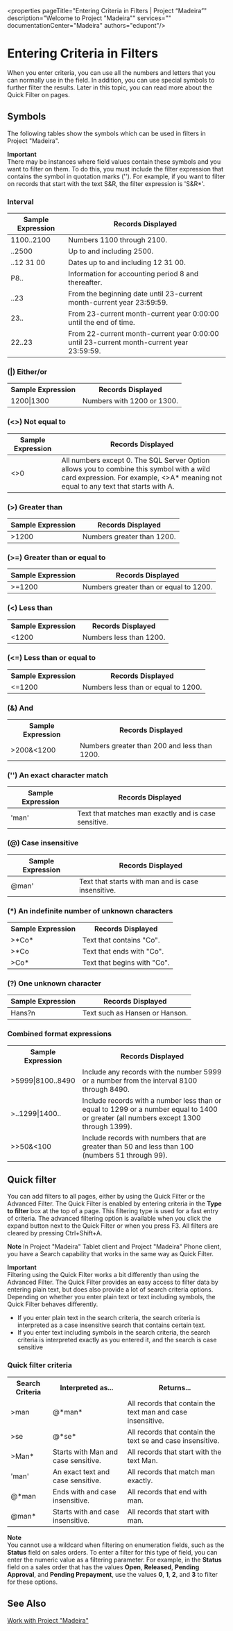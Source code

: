 <properties
	pageTitle="Entering Criteria in Filters | Project “Madeira”"
        description="Welcome to Project "Madeira"" 
        services="" 
        documentationCenter="Madeira"
        authors="edupont"/>
    
# Entering Criteria in Filters
When you enter criteria, you can use all the numbers and letters that you can normally use in the field. In addition, you can use special symbols to further filter the results. Later in this topic, you can read more about the Quick Filter on pages.

## Symbols
The following tables show the symbols which can be used in filters in Project "Madeira".

**Important**  
There may be instances where field values contain these symbols and you want to filter on them. To do this, you must include the filter expression that contains the symbol in quotation marks (''). For example, if you want to filter on records that start with the text S&R, the filter expression is 'S&R*'.  

### Interval
|Sample Expression|Records Displayed|
|-----------------|-----------------|
|1100..2100 |Numbers 1100 through 2100.|
|..2500 |Up to and including 2500.|
|..12 31 00|Dates up to and including 12 31 00.|
|P8..|Information for accounting period 8 and thereafter.|
|..23|From the beginning date until 23-current month-current year 23:59:59.|
|23..|From 23-current month-current year 0:00:00 until the end of time.|
|22..23|From 22-current month-current year 0:00:00 until 23-current month-current year 23:59:59.|

<!-- html syntax because symbols conflict with MarkDown syntax -->
### (|) Either/or 
<TABLE>
  <TR>
    <TH>Sample Expression</TH>
    <TH>Records Displayed</TH>
  </TR>
  <TR>
    <TD>1200|1300</TD>
    <TD>Numbers with 1200 or 1300.</TD>
  </TR>
</TABLE>

### (<>) Not equal to
|Sample Expression|Records Displayed|
|-----------------|-----------------|
|<>0       |All numbers except 0. The SQL Server Option allows you to combine this symbol with a wild card expression. For example, <>A* meaning not equal to any text that starts with A.|

### (>) Greater than
|Sample Expression|Records Displayed|
|-----------------|-----------------|
|>1200|Numbers greater than 1200.|

### (>=) Greater than or equal to
|Sample Expression|Records Displayed|
|-----------------|-----------------|
|>=1200|Numbers greater than or equal to 1200.|

<!-- html syntax because symbols conflict with MarkDown syntax -->
### (<) Less than
<TABLE>
  <TR>
    <TH>Sample Expression</TH>
    <TH>Records Displayed</TH>
  </TR>
  <TR>
    <TD><1200</TD>
    <TD>Numbers less than 1200.</TD>
  </TR>
</TABLE>

### (<=) Less than or equal to
<TABLE>
  <TR>
    <TH>Sample Expression</TH>
    <TH>Records Displayed</TH>
  </TR>
  <TR>
    <TD><=1200</TD>
    <TD>Numbers less than or equal to 1200.</TD>
  </TR>
</TABLE>
 
### (&) And
<TABLE>
  <TR>
    <TH>Sample Expression</TH>
    <TH>Records Displayed</TH>
  </TR>
  <TR>
    <TD>>200&<1200</TD>
    <TD>Numbers greater than 200 and less than 1200.</TD>
  </TR>
</TABLE>

### ('') An exact character match
|Sample Expression|Records Displayed|
|-----------------|-----------------|
|'man'|Text that matches man exactly and is case sensitive.|

### (@) Case insensitive
|Sample Expression|Records Displayed|
|-----------------|-----------------|
|@man'|Text that starts with man and is case insensitive.|

<!-- html syntax because symbols conflict with MarkDown syntax -->
### (*) An indefinite number of unknown characters
<TABLE>
  <TR>
    <TH>Sample Expression</TH>
    <TH>Records Displayed</TH>
  </TR>
  <TR>
    <TD>>*Co*</TD>
    <TD>Text that contains "Co".</TD>
  </TR>
  <TR>
    <TD>>*Co</TD>
    <TD>Text that ends with "Co".</TD>
  </TR>
  <TR>
    <TD>>Co*</TD>
    <TD>Text that begins with "Co".</TD>
  </TR>
</TABLE>

### (?) One unknown character
|Sample Expression|Records Displayed|
|-----------------|-----------------|
|Hans?n|Text such as Hansen or Hanson.|

<!-- html syntax because symbols conflict with MarkDown syntax -->
### Combined format expressions
<TABLE>
  <TR>
    <TH>Sample Expression</TH>
    <TH>Records Displayed</TH>
  </TR>
  <TR>
    <TD>>5999|8100..8490</TD>
    <TD>Include any records with the number 5999 or a number from the interval 8100 through 8490.</TD>
  </TR>
  <TR>
    <TD>>..1299|1400..</TD>
    <TD>Include records with a number less than or equal to 1299 or a number equal to 1400 or greater (all numbers except 1300 through 1399).</TD>
  </TR>
  <TR>
    <TD>>>50&<100</TD>
    <TD>Include records with numbers that are greater than 50 and less than 100 (numbers 51 through 99).</TD>
  </TR>
</TABLE>
 
## Quick filter
You can add filters to all pages, either by using the Quick Filter or the Advanced Filter. The Quick Filter is enabled by entering criteria in the **Type to filter** box at the top of a page. This filtering type is used for a fast entry of criteria. The advanced filtering option is available when you click the expand button next to the Quick Filter or when you press F3. All filters are cleared by pressing Ctrl+Shift+A.

**Note** In Project "Madeira" Tablet client and Project "Madeira" Phone client, you have a Search capability that works in the same way as Quick Filter.

**Important**  
Filtering using the Quick Filter works a bit differently than using the Advanced Filter. The Quick Filter provides an easy access to filter data by entering plain text, but does also provide a lot of search criteria options. Depending on whether you enter plain text or text including symbols, the Quick Filter behaves differently.  
- If you enter plain text in the search criteria, the search criteria is interpreted as a case insensitive search that contains certain text.  
- If you enter text including symbols in the search criteria, the search criteria is interpreted exactly as you entered it, and the search is case sensitive

### Quick filter criteria
<!-- html syntax because symbols conflict with MarkDown syntax -->
<TABLE>
  <TR>
    <TH>Search Criteria</TH>
    <TH>Interpreted as...</TH>
    <TH>Returns...</TH>
  </TR>
  <TR>
    <TD>>man</TD>
    <TD>@*man*</TD>
    <TD>All records that contain the text man and case insensitive.</TD>
  </TR>
  <TR>
    <TD>>se</TD>
    <TD>@*se*</TD>
    <TD>All records that contain the text se and case insensitive.</TD>
  </TR>
  <TR>
    <TD>>Man*</TD>
    <TD>Starts with Man and case sensitive.</TD>
    <TD>All records that start with the text Man.</TD>
  </TR>
  <TR>
    <TD>'man'</TD>
    <TD>An exact text and case sensitive.</TD>
    <TD>All records that match man exactly.</TD>
  </TR>
  <TR>
    <TD>@*man</TD>
    <TD>Ends with and case insensitive.</TD>
    <TD>All records that end with man.</TD>
  </TR>
  <TR>
    <TD>@man*</TD>
    <TD>Starts with and case insensitive.</TD>
    <TD>All records that start with man.</TD>
  </TR>
</TABLE>

**Note**  
You cannot use a wildcard when filtering on enumeration fields, such as the **Status** field on sales orders. To enter a filter for this type of field, you can enter the numeric value as a filtering parameter. For example, in the **Status** field on a sales order that has the values **Open**, **Released**, **Pending Approval**, and **Pending Prepayment**, use the values **0**, **1**, **2**, and **3** to filter for these options.  

## See Also
[Work with Project "Madeira"](ui-work-product.md)


